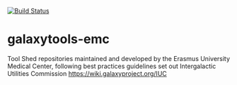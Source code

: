 [![Build Status](https://travis-ci.org/ErasmusMC-Bioinformatics/galaxytools-emc.svg?branch=master)](https://travis-ci.org/ErasmusMC-Bioinformatics/galaxytools-emc)

# galaxytools-emc
Tool Shed repositories maintained and developed by the Erasmus University Medical Center, following best practices guidelines set out Intergalactic Utilities Commission https://wiki.galaxyproject.org/IUC
